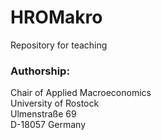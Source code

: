 # HROMakro
Repository for teaching 

### Authorship:
Chair of Applied Macroeconomics<br>
University of Rostock<br>
Ulmenstraße 69<br>
D-18057 Germany
